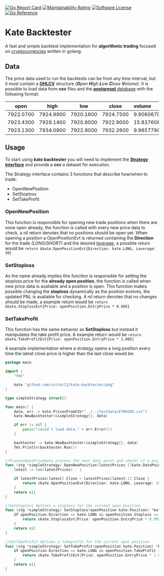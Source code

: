 
[![Go Report Card](https://goreportcard.com/badge/github.com/victorl2/quick-backtest?style=flat-square)](https://goreportcard.com/report/github.com/victorl2/kate-backtester)
[![Maintainability Rating](https://sonarcloud.io/api/project_badges/measure?project=victorl2_quick-backtest&metric=sqale_rating)](https://sonarcloud.io/dashboard?id=victorl2_quick-backtest)
[![Software License](https://img.shields.io/badge/license-MIT-brightgreen.svg?style=flat-square)](/LICENSE.md)
[![Go Reference](https://pkg.go.dev/badge/github.com/victorl2/kate-backtester.svg)](https://pkg.go.dev/github.com/victorl2/kate-backtester)
# Kate Backtester
A fast and simple backtest implementation for **algorithmic trading** focused on [cryptocurrencies](https://en.wikipedia.org/wiki/Cryptocurrency#:~:text=A%20cryptocurrency%2C%20crypto%20currency%20or,creation%20of%20additional%20coins%2C%20and) written in golang.

## Data
The price data used to run the backtests can be from any time interval, but it must contain a [**OHLCV**](https://en.wikipedia.org/wiki/Open-high-low-close_chart) structure _(**O**pen **H**igh **L**ow **C**lose **V**olume)_. It is possible to load data from **csv** files and the [**postgresql** database](https://www.postgresql.org/) with the following format:

| open      | high      | low       | close     | volume     
|:---------:|:---------:|:---------:|:---------:|:----------
| 7922.0700 | 7924.9900 | 7920.1600 | 7924.7500 | 9.90606700 
| 7923.4300 | 7929.1400 | 7920.8000 | 7922.9000 | 15.83760800
| 7923.1300 | 7934.0900 | 7922.9000 | 7932.2600 | 9.98577900

## Usage
To start using **kate backtester** you will need to implement the [**Strategy interface**](https://github.com/victorl2/kate-backtester/blob/main/pkg/strategy.go) and provide a **csv** a dataset for execution.

The Strategy interface contains 3 functions that describe how/when to trade:

+ OpenNewPosition
+ SetStoploss
+ SetTakeProfit

### OpenNewPosition

This function is responsible for opening new trade positions when there are none open already, the function is called with every new price data to check, a nil return denotes that no positions should be open yet. When opening a position a OpenPositionEvt is returned containing the **Direction** for the trade _(LONG/SHORT)_ and the desired [leverage](https://blog.earn2trade.com/leverage-trading/), a possible return would be `return &kate.OpenPositionEvt{Direction: kate.LONG, Leverage: 30}`

### SetStoploss
As the name already implies this function is responsible for setting the stoploss price for the **already open position**, the function is called when new price data is avaliable and a position is open. This function makes possible changing the **stoploss** dynamically as the position evolves, the updated PNL is avaliable for checking. A nil return denotes that no changes should be made, a example return would be `return &kate.StoplossEvt{Price: openPosition.EntryPrice * 0.995}` 

### SetTakeProfit
This function has the same behavior as **SetStoploss** but instead it manipulates the take profit price. A example return would be `return &kate.TakeProfitEvt{Price: openPosition.EntryPrice * 1.005}`

A example implementation where a strategy opens a long position every time the latest close price is higher than the last close would be: 

```go
package main

import (
	"fmt"

	kate "github.com/victorl2/kate-backtester/pkg"
)

type simpleStrategy struct{}

func main() {
	data, err := kate.PricesFromCSV("../../testdata/ETHUSD5.csv")
	kate.NewBacktester(&simpleStrategy{}, data)

	if err != nil {
		panic("could`t load data." + err.Error())
	}

	backtester := kate.NewBacktester(&simpleStrategy{}, data)
	fmt.Println(backtester.Run())
}

//ProcessNextPriceData process the next data point and checks if a position should be opened
func (stg *simpleStrategy) OpenNewPosition(latestPrices []kate.DataPoint) *kate.OpenPositionEvt {
	latest := len(latestPrices) - 1

	if latestPrices[latest].Close > latestPrices[latest-1].Close {
		return &kate.OpenPositionEvt{Direction: kate.LONG, Leverage: 30}
	}
	return nil
}

//SetStoploss defines a stoploss for the current open position
func (stg *simpleStrategy) SetStoploss(openPosition kate.Position) *kate.StoplossEvt {
	if openPosition.Direction == kate.LONG && openPosition.Stoploss <= 0 {
		return &kate.StoplossEvt{Price: openPosition.EntryPrice * 0.995}
	}
	return nil
}

//SetTakeProfit defines a takeprofit for the current open position
func (stg *simpleStrategy) SetTakeProfit(openPosition kate.Position) *kate.TakeProfitEvt {
	if openPosition.Direction == kate.LONG && openPosition.TakeProfit <= 0 {
		return &kate.TakeProfitEvt{Price: openPosition.EntryPrice * 1.005}
	}
	return nil
}
```
